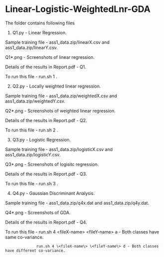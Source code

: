 # Linear-Logistic-WeightedLnr-GDA

The folder contains following files

1) Q1.py - Linear Regression.

Sample training file - ass1_data.zip/linearX.csv and ass1_data.zip/linearY.csv.

Q1*.png - Screenshots of linear regression.

Details of the results in Report.pdf - Q1.

To run this file - run.sh 1 <fileX-name> <fileY-name> <learning rate> <timeGap>.

2) Q2.py - Locally weighted linear regression.

Sample training file - ass1_data.zip/weightedX.csv and ass1_data.zip/weightedY.csv.

Q2*.png - Screenshots of weighted linear regression.

Details of the results in Report.pdf - Q2.

To run this file - run.sh 2 <fileX-name> <fileY-name> <tau>.
  
3) Q3.py - Logistic Regression.

Sample training file - ass1_data.zip/logisticX.csv and ass1_data.zip/logisticY.csv.

Q3*.png - Screenshots of logisitc regression.

Details of the results in Report.pdf - Q3.

To run this file - run.sh 3 <fileX-name> <fileY-name>.

4) Q4.py - Gaussian Discriminant Analysis.

Sample training file - ass1_data.zip/q4x.dat and ass1_data.zip/q4y.dat.

Q4*.png - Screenshots of GDA.

Details of the results in Report.pdf - Q4.

To run this file - run.sh 4 \<fileX-name\> \<fileY-name\> a - Both classes have same co-variance.

                  run.sh 4 \<fileX-name\> \<fileY-name\> d - Both classes have different co-variance.
